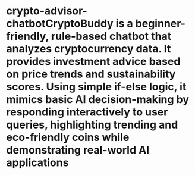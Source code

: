# crypto-advisor-chatbotCryptoBuddy is a beginner-friendly, rule-based chatbot that analyzes cryptocurrency data. It provides investment advice based on price trends and sustainability scores. Using simple if-else logic, it mimics basic AI decision-making by responding interactively to user queries, highlighting trending and eco-friendly coins while demonstrating real-world AI applications

